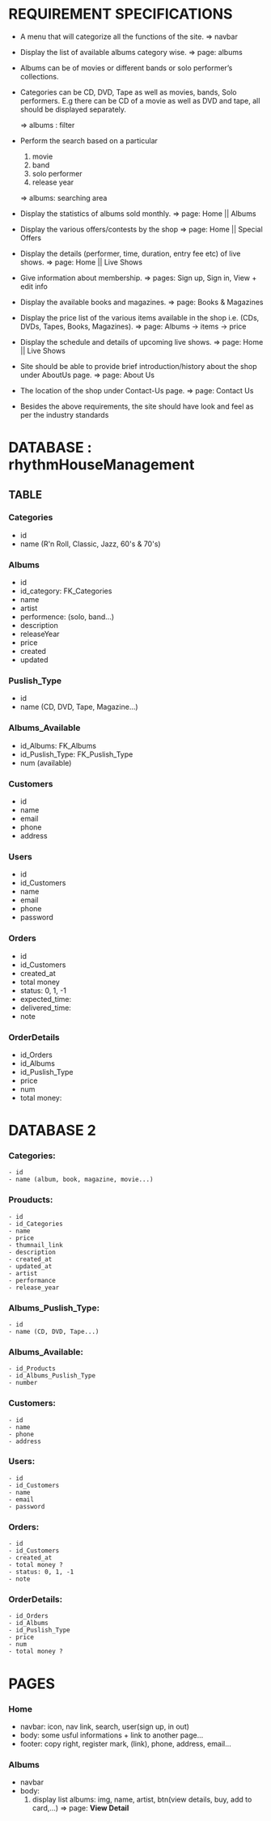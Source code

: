 # REQUIREMENT SPECIFICATIONS

- A menu that will categorize all the functions of the site. => navbar

- Display the list of available albums category wise. => page: albums

- Albums can be of movies or different bands or solo performer’s collections.

- Categories can be CD, DVD, Tape as well as movies, bands, Solo performers. E.g there can be CD of a movie as well as DVD and tape, all should be displayed separately.

  => albums : filter

- Perform the search based on a particular

  1. movie
  2. band
  3. solo performer
  4. release year

  => albums: searching area

- Display the statistics of albums sold monthly. => page: Home || Albums

- Display the various offers/contests by the shop => page: Home || Special Offers
 
- Display the details (performer, time, duration, entry fee etc) of live shows. => page: Home || Live Shows

- Give information about membership. => pages: Sign up, Sign in, View + edit info

- Display the available books and magazines. => page: Books & Magazines

- Display the price list of the various items available in the shop i.e. (CDs, DVDs, Tapes, Books, Magazines). => page: Albums -> items -> price

- Display the schedule and details of upcoming live shows. => page: Home || Live Shows

- Site should be able to provide brief introduction/history about the shop under AboutUs page. => page: About Us

- The location of the shop under Contact-Us page. => page: Contact Us

- Besides the above requirements, the site should have look and feel as per the industry standards

# DATABASE : rhythmHouseManagement

## TABLE

### Categories

- id
- name (R'n Roll, Classic, Jazz, 60's & 70's)

### Albums

- id
- id_category: FK_Categories
- name
- artist
- performence: (solo, band...)
- description
- releaseYear
- price
- created
- updated

### Puslish_Type

- id
- name (CD, DVD, Tape, Magazine...)

### Albums_Available

- id_Albums: FK_Albums
- id_Puslish_Type: FK_Puslish_Type
- num (available)

### Customers

- id
- name
- email
- phone
- address

### Users

- id
- id_Customers
- name
- email
- phone
- password

### Orders

- id
- id_Customers
- created_at
- total money
- status: 0, 1, -1
- expected_time:
- delivered_time:
- note

### OrderDetails

- id_Orders
- id_Albums
- id_Puslish_Type
- price
- num
- total money:


# DATABASE 2 


### Categories:
	- id
	- name (album, book, magazine, movie...)
### Prouducts:
	- id
	- id_Categories
	- name
	- price
	- thumnail_link
	- description
	- created_at
	- updated_at
	- artist
	- performance
	- release_year

### Albums_Puslish_Type:
	- id
	- name (CD, DVD, Tape...)

### Albums_Available: 
	- id_Products
	- id_Albums_Puslish_Type
	- number

### Customers:
	- id
	- name
	- phone
	- address

### Users: 
	- id
	- id_Customers
	- name
	- email
	- password
	
### Orders:
	- id
	- id_Customers
	- created_at
	- total money ?
	- status: 0, 1, -1
	- note

### OrderDetails:
	- id_Orders
	- id_Albums
	- id_Puslish_Type
	- price
	- num
	- total money ?


# PAGES

### Home

- navbar: icon, nav link, search, user(sign up, in out)
- body: some usful informations + link to another page...
- footer: copy right, register mark, (link), phone, address, email...

### Albums

- navbar
- body:
  1. display list albums: img, name, artist, btn(view details, buy, add to card,...) => page: <b>View Detail</b>
